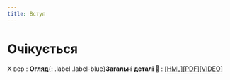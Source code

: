 ```yaml
---
title: Вступ
---
```


# Очікується
X вер
: **Огляд**{: .label .label-blue}**Загальні деталі 👋**
  : [[HML]()][[PDF]()][[VIDEO]()]
  <!-- : [[HML](https://ykochura.github.io/rl-kpi/?p=course-details.md#1)][[PDF](https://ykochura.github.io/rl-kpi/pdf/course-details.pdf)][[VIDEO](https://youtu.be/s0inGAwksF4)] -->

<!-- : **Лекція 1**{: .label .label-green } **Вступ**
  : [[HML](https://ykochura.github.io/rl-kpi/?p=lecture1.md#1)][[PDF](https://ykochura.github.io/rl-kpi/pdf/lecture1.pdf)][[VIDEO](https://youtu.be/t_4451RF51Y)]

29 вер
: **Лекція 2**{: .label .label-green } **Марковськi процеси прийняття рiшень**
  : [[HML](https://ykochura.github.io/rl-kpi/?p=lecture2.md#1)][[PDF](https://ykochura.github.io/rl-kpi/pdf/lecture2.pdf)]

18 жов
: **ПР #1**{: .label .label-purple} **Дотримання стратегії у середовищі**
  : [[Деталі](https://ykochura.github.io/rl-kpi/practice/practice1.pdf)]
: Дедлайн: 25 жовтня


21 лис
: **ПР #2**{: .label .label-purple} **N -рукий бандит**
  : [[Деталі](https://ykochura.github.io/rl-kpi/practice/practice2/practice2.pdf)]
: Дедлайн: 10 грудня


22 лис
: **Лекція 3**{: .label .label-green } **Планування за допомогою динамiчного програмування**
  : [[HML](https://ykochura.github.io/rl-kpi/?p=lecture3.md#1)][[PDF](https://ykochura.github.io/rl-kpi/pdf/lecture3.pdf)] -->


<!-- : **Книги 📚**{: .label .label-red}**Для читання** -->
  <!-- : PMPP Ch. 1, pp. 1-18 <br> PHPC Ch. 1, pp. 1-34 -->
